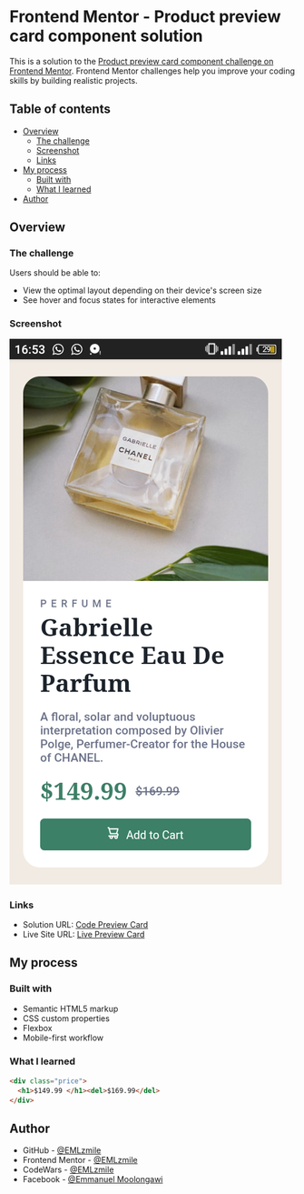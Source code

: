 # Frontend Mentor - Product preview card component solution

This is a solution to the [Product preview card component challenge on Frontend Mentor](https://www.frontendmentor.io/challenges/product-preview-card-component-GO7UmttRfa). Frontend Mentor challenges help you improve your coding skills by building realistic projects. 

## Table of contents

- [Overview](#overview)
  - [The challenge](#the-challenge)
  - [Screenshot](#screenshot)
  - [Links](#links)
- [My process](#my-process)
  - [Built with](#built-with)
  - [What I learned](#what-i-learned)
- [Author](#author)

## Overview

### The challenge

Users should be able to:

- View the optimal layout depending on their device's screen size
- See hover and focus states for interactive elements

### Screenshot

![](./screenshot.png)

### Links

- Solution URL: [Code Preview Card](https://github.com/EMLzmile/preview-card-component)
- Live Site URL: [Live Preview Card](https://EMLzmile.github.io/preview-card-component/)

## My process

### Built with

- Semantic HTML5 markup
- CSS custom properties
- Flexbox
- Mobile-first workflow

### What I learned

```html
<div class="price">
  <h1>$149.99 </h1><del>$169.99</del>
</div>
```

## Author

- GitHub - [@EMLzmile](https://www.github.com/EMLzmile)
- Frontend Mentor - [@EMLzmile](https://www.frontendmentor.io/profile/EMLzmile)
- CodeWars - [@EMLzmile](https://www.codewars.com/users/EMLzmile)
- Facebook - [@Emmanuel Moolongawi](https://m.facebook.com/emmanuel.moolongawi)

